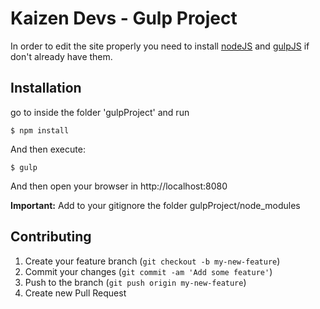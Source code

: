 # Kaizen Devs - Gulp Project

In order to edit the site properly you need to install [nodeJS](https://nodejs.org) and   [gulpJS](http://gulpjs.com/) if don't already have them.

## Installation

go to inside the folder 'gulpProject' and run

    $ npm install

And then execute:

    $ gulp

And then open your browser in http://localhost:8080

**Important:** Add to your gitignore the folder gulpProject/node_modules


## Contributing


1. Create your feature branch (`git checkout -b my-new-feature`)
2. Commit your changes (`git commit -am 'Add some feature'`)
3. Push to the branch (`git push origin my-new-feature`)
4. Create new Pull Request
